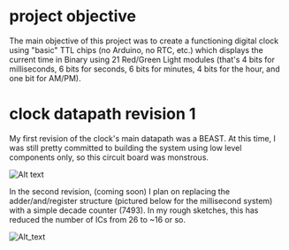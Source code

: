 # project objective
The main objective of this project was to create a functioning digital clock using "basic" TTL chips (no Arduino, no RTC, etc.) which displays the current time in Binary using 21 Red/Green Light modules (that's 4 bits for milliseconds, 6 bits for seconds, 6 bits for minutes, 4 bits for the hour, and one bit for AM/PM).
# clock datapath revision 1
My first revision of the clock's main datapath was a BEAST. At this time, I was still pretty committed to building the system using low level components only, so this circuit board was monstrous.

![Alt text](/../master/images/EAGLE/clock_datapath_rev1.png?raw=true)

In the second revision, (coming soon) I plan on replacing the adder/and/register structure (pictured below for the millisecond system) with a simple decade counter (7493). In my rough sketches, this has reduced the number of ICs from 26 to ~16 or so.

![Alt_text](/../master/images/EAGLE/rev1_ms_subsystem.png?raw=true)
# 
